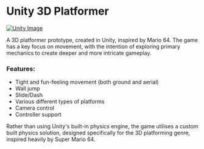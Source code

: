 # Unity 3D Platformer
[![Unity Image](https://i.imgur.com/dr4g1ID.png)](https://imgur.com/a/eQajr)

A 3D platformer prototype, created in Unity, inspired by Mario 64. The game has a key focus on movement, 
with the intention of exploring primary mechanics to create deeper and more intricate gameplay.

### Features:
- Tight and fun-feeling movement (both ground and aerial)
- Wall jump
- Slide/Dash
- Various different types of platforms
- Camera control
- Controller support 

Rather than using Unity's built-in physics engine, the game utilises a custom built physics solution, designed specifically for 
the 3D platforming genre, inspired heavily by Super Mario 64.
